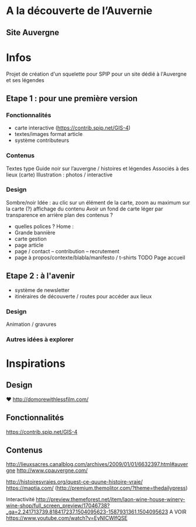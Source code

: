 # A la découverte de l’Auvernie
## Site Auvergne

# Infos

Projet de création d'un squelette pour SPIP pour un site dédié à l'Auvergne et ses légendes


## Etape 1 : pour une première version
### Fonctionnalités

- carte interactive (https://contrib.spip.net/GIS-4)
- textes/images format article
- système contributeurs

### Contenus

Textes type Guide noir sur l’auvergne / histoires et légendes
Associés à des lieux (carte)
Illustration : photos / interactive


### Design

Sombre/noir
Idée : au clic sur un élément de la carte, zoom au maximum sur la carte (?) affichage du contenu
Avoir un fond de carte léger par transparence en arrière plan des contenus ?
- quelles polices ?
Home : 
- Grande bannière
- carte gestion
- page article
- page / contact – contribution – recrutement
- page à propos/contexte/blabla/manifesto / t-shirts
TODO
Page accueil

## Etape 2 : à l'avenir
- système de newsletter
- itinéraires de découverte / routes pour accéder aux lieux 

### Design
Animation / gravures

### Autres idées à explorer

# Inspirations

## Design
:heart: http://domorewithlessfilm.com/

## Fonctionnalités
https://contrib.spip.net/GIS-4

## Contenus
http://lieuxsacres.canalblog.com/archives/2009/01/01/6632397.html#auvergne
http://www.cpauvergne.com/

http://histoiresvraies.org/quest-ce-quune-histoire-vraie/
https://maptia.com/ (http://premium.themolitor.com/?theme=thedailypress)



Interactivité
http://preview.themeforest.net/item/laon-wine-house-winery-wine-shop/full_screen_preview/17046738?_ga=2.241713739.818417237.1504095623-1587931361.1504095623
A VOIR
https://www.youtube.com/watch?v=EyNICWlfQSE
